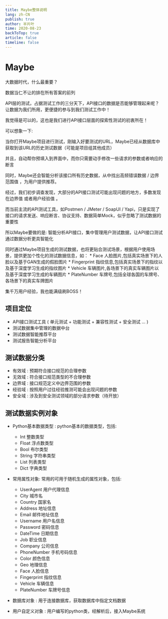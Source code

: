 ```yaml
---
title: Maybe整体说明
lang: zh-CN
publish: true
author: 半片叶
time: 2020-08-23
backToTop: true
article: false
timeline: false
---
```


# Maybe

大数据时代，什么最重要？

数据当仁不让的排在所有答案的前列

API层的测试，占据测试工作的三分天下，API接口的数据是否能够管理起来呢？
让数据为我们所用，更便捷的参与到我们测试工作中！

我觉得是可以的，这也是我们进行API接口层面的探索性测试的初衷所在！

<span class="grey-bg">可以想象一下:</span>

当你打开Maybe项目进行测试，刚输入好要测试的URL，Maybe已经从数据库中获取到该URL的历史测试数据（可能是项目组其他成员）

并且，自动帮你预填入到界面中，而你只需要动手修改一些请求的参数或者响应的断言

同时，Maybe还会智能分析该接口所有历史数据，从中找出<span class="vue-color grey-bg">高频错误数据 / 边界范围值 </span>，为用户提供推荐。

经过，我们初步调查发现，大部分的API接口测试可能出现问题的地方，多数发现在<span class="vue-color grey-bg">边界值 </span>或者<span class="vue-color grey-bg">用户经验值 </span>。

而当前主流的API测试工具，如<span class="forest-green-color grey-bg">Postmen / JMeter / SoapUI / Yapi</span>，只是实现了接口的请求发送、响应断言、协议支持、数据简单Mock，似乎忽略了测试数据的重要性

所以Maybe要做的是: <span class="vue-color grey-bg">智能分析API接口，集中管理用户测试数据，让API接口测试通过数据分析更具智能化 </span>

同时通过Maybe项目生成的测试数据，也将更贴合测试场景，根据用户使用场景，提供更加个性化的测试数据信息，如：
    * <span class="vue-color grey-bg">Face </span>  人脸图片,包括真实场景下的人脸以及基于GAN生成的假脸图片
    * <span class="vue-color grey-bg">Fingerprint </span>  指纹信息,包括真实场景下的指纹以及基于深度学习生成的指纹图片
    * <span class="vue-color grey-bg">Vehicle </span>  车辆图片,各场景下的真实车辆图片以及基于深度学习生成的车辆图片
    * <span class="vue-color grey-bg">PlateNumber </span>  车牌号,包括全球各国的车牌号、各场景下的真实车牌图片

<span class="pink-color grey-bg">集千万用户经验，我也能满级刷BOSS！ </span>


## 项目定位
* API接口测试工具 ( 单元测试 + 功能测试 + 兼容性测试 + 安全测试 ... )
* 测试数据集中管理的数据中台
* 测试数据智能推荐平台
* 测试报告智能分析平台

## 测试数据分类
* <span class="vue-color grey-bg">有效域 : </span>  预期符合接口规范的合理参数
* <span class="vue-color grey-bg">无效域 : </span>  符合接口规范类型的不合理参数
* <span class="vue-color grey-bg">边界域 : </span>  接口规范定义中边界范围的参数
* <span class="vue-color grey-bg">经验域 : </span>  按照用户过往经验推测可能会出现问题的参数
* <span class="grey-bg">安全域 : </span>  涉及到安全测试领域的部分请求参数（待开放）

## 测试数据实例对象
* <span class="vue-color grey-bg">Python基本数据类型 : </span>  python基本的数据类型，包括:
    * <span class="pink-color grey-bg">Int </span>  整数类型
    * <span class="pink-color grey-bg">Float </span>  浮点数类型
    * <span class="pink-color grey-bg">Bool </span>  布尔类型
    * <span class="pink-color grey-bg">String </span>  字符串类型
    * <span class="pink-color grey-bg">List </span>  列表类型
    * <span class="pink-color grey-bg">Dict </span>  字典类型
* <span class="vue-color grey-bg"> 常用属性对象: </span>  常用的可用于随机生成的属性对象，包括:
    * <span class="pink-color grey-bg">UserAgent </span>   用户代理信息
    * <span class="pink-color grey-bg">City </span>  城市名
    * <span class="pink-color grey-bg">Country </span>  国家名
    * <span class="pink-color grey-bg">Address </span>  地址信息
    * <span class="pink-color grey-bg">Email </span>  邮件地址信息
    * <span class="pink-color grey-bg">Username </span>  用户名信息
    * <span class="pink-color grey-bg">Password </span>  密码信息
    * <span class="pink-color grey-bg">DateTime </span>  日期信息
    * <span class="pink-color grey-bg">Job </span>  职业信息
    * <span class="pink-color grey-bg">Company </span>  公司信息
    * <span class="pink-color grey-bg">PhoneNumber </span>  手机号码信息
    * <span class="pink-color grey-bg">Color </span>  颜色信息
    * <span class="pink-color grey-bg">Geo </span>  地理信息
    * <span class="pink-color grey-bg">Face </span>  人脸信息
    * <span class="pink-color grey-bg">Fingerprint </span>  指纹信息
    * <span class="pink-color grey-bg">Vehicle </span>  车辆信息
    * <span class="pink-color grey-bg">PlateNumber </span>  车牌号信息


* <span class="vue-color grey-bg">数据库对象 : </span>  用于连接数据库，获取数据库中指定文档数据
* <span class="vue-color grey-bg">用户自定义对象 : </span>  用户编写的python类，经解析后，接入Maybe系统
